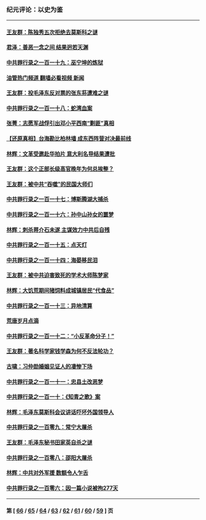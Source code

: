### 纪元评论：以史为鉴
---
#### [王友群：陈独秀五次拒绝去莫斯科之谜](../../pages/nsc1028/n13957232.md?03270330) 
#### [君泽：善恶一念之间 结果迥若天渊](../../pages/nsc1028/n13954961.md?03270330) 
#### [中共罪行录之一百一十九：巫宁坤的炼狱](../../pages/nsc1028/n13953203.md?03270330) 
#### [油管热门频道 翻墙必看视频 新闻](ok?03270330)
#### [王友群：投毛泽东反对票的张东荪遭难之谜](../../pages/nsc1028/n13951901.md?03270330) 
#### [中共罪行录之一百一十八：蛇湾血案](../../pages/nsc1028/n13950784.md?03270330) 
#### [张菁：志愿军战俘引出邓小平西南“剿匪”真相](../../pages/nsc1028/n13950241.md?03270330) 
#### [【还原真相】台海勘比柏林墙 成东西阵营对决最前线](../../pages/nsc1028/n13948147.md?03270330) 
#### [林辉：文革受邀赴华拍片 意大利名导结果遭批](../../pages/nsc1028/n13945883.md?03270330) 
#### [王友群：这个正部长级高官晚年为何总挨整？](../../pages/nsc1028/n13943816.md?03270330) 
#### [王友群：被中共“吞噬”的民国大师们](../../pages/nsc1028/n13942620.md?03270330) 
#### [中共罪行录之一百一十七：博斯腾湖大捕杀](../../pages/nsc1028/n13939864.md?03270330) 
#### [中共罪行录之一百一十六：孙中山孙女的噩梦](../../pages/nsc1028/n13937214.md?03270330) 
#### [林辉：刺杀蒋介石未遂 主谋效力中共后自残](../../pages/nsc1028/n13935457.md?03270330) 
#### [中共罪行录之一百一十五：点天灯](../../pages/nsc1028/n13935336.md?03270330) 
#### [中共罪行录之一百一十四：海晏移民泪](../../pages/nsc1028/n13934634.md?03270330) 
#### [王友群：被中共迫害致死的学术大师陈梦家](../../pages/nsc1028/n13932885.md?03270330) 
#### [林辉：大饥荒期间猪饲料成城镇居民“代食品”](../../pages/nsc1028/n13933558.md?03270330) 
#### [中共罪行录之一百一十三：异地清算](../../pages/nsc1028/n13930716.md?03270330) 
#### [荒唐岁月点滴](../../pages/nsc1028/n13931451.md?03270330) 
#### [中共罪行录之一百一十二：“小反革命分子！”](../../pages/nsc1028/n13926295.md?03270330) 
#### [王友群：著名科学家钱学森为何不反法轮功？](../../pages/nsc1028/n13923607.md?03270330) 
#### [古啸：习仲勋婚姻见证人的凄惨下场](../../pages/nsc1028/n13923826.md?03270330) 
#### [中共罪行录之一百一十一：忠县土改恶梦](../../pages/nsc1028/n13923119.md?03270330) 
#### [中共罪行录之一百一十：《知青之歌》案](../../pages/nsc1028/n13920732.md?03270330) 
#### [林辉：毛泽东莫斯科会议讲话吓坏外国领导人](../../pages/nsc1028/n13917931.md?03270330) 
#### [中共罪行录之一百零九：常宁大屠杀](../../pages/nsc1028/n13917366.md?03270330) 
#### [王友群：毛泽东秘书田家英自杀之谜](../../pages/nsc1028/n13916918.md?03270330) 
#### [中共罪行录之一百零八：邵阳大屠杀](../../pages/nsc1028/n13916622.md?03270330) 
#### [林辉：中共对外军援 数额令人乍舌](../../pages/nsc1028/n13914615.md?03270330) 
#### [中共罪行录之一百零六：因一篇小说被拘277天](../../pages/nsc1028/n13913548.md?03270330) 

---
#### 第 [ [66](./66.md?03270330) / [65](./65.md?03270330) / [64](./64.md?03270330) / [63](./63.md?03270330) / [62](./62.md?03270330) / [61](./61.md?03270330) / [60](./60.md?03270330) / [59](./59.md?03270330) ] 页

